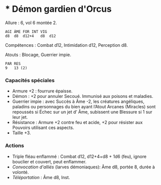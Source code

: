 # * Démon gardien d'Orcus

Allure : 6, vol 6 montée 2.

	AGI	ÂME	FOR	INT	VIG
	d8	d8	d12+4	d8	d12

Compétences : Combat d12, Intimidation d12, Perception d8.

Atouts : Blocage, Guerrier impie.

	PAR	RES
	9	13 (2)

### Capacités spéciales
- Armure +2 : fourrure épaisse.
- Démon : +2 pour annuler Secoué. Immunisé aux poisons et maladies.
- Guerrier impie : avec Succès à Âme -2, les créatures angéliques, paladins ou personnages du bien ayant l’Atout Arcanes (Miracles) sont repoussés si Échec sur un jet d’ Âme, subissent une Blessure si 1 sur leur jet.
- Résistance : Armure +2 contre feu et acide, +2 pour résister aux Pouvoirs utilisant ces aspects.
- Taille +3.

### Actions
- Triple fléau enflammé : Combat d12, d12+4+d8 + 1d6 (feu), ignore bouclier et couvert, peut enflammer. 
- _Convocation d'alliés_ (larves démoniaques): Âme d8, portée 8, durée à volonté.
- _Téléportation_ : Âme d8, Inst.
